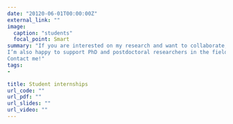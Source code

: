 ```yaml
---
date: "20120-06-01T00:00:00Z"
external_link: ""
image:
  caption: "students"
  focal_point: Smart
summary: "If you are interested on my research and want to collaborate, please get in touch. I often welcome students at TraCEr (MONREPOS-RGZM) and ICArEHB for internships. These normally include training on use-wear analysis, experiments, and imaging equipment. 
I’m also happy to support PhD and postdoctoral researchers in the field of use-wear analysis and controlled experiments! 
Contact me!"
tags:
- 

title: Student internships
url_code: ""
url_pdf: ""
url_slides: ""
url_video: ""
---
```

